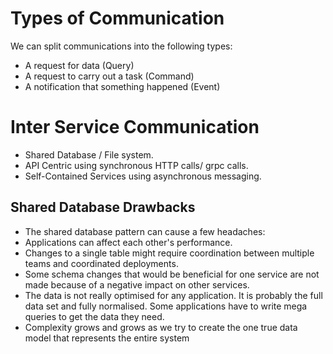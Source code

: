 
# Types of Communication
We can split communications into the following types:
* A request for data (Query)
* A request to carry out a task (Command)
* A notification that something happened (Event)

# Inter Service Communication
* Shared Database / File system.
* API Centric using synchronous HTTP calls/ grpc calls.
* Self-Contained Services using asynchronous messaging.

## Shared Database Drawbacks
* The shared database pattern can cause a few headaches:
* Applications can affect each other's performance.
* Changes to a single table might require coordination between multiple teams and coordinated deployments.
* Some schema changes that would be beneficial for one service are not made because of a negative impact on other services.
* The data is not really optimised for any application. It is probably the full data set and fully normalised. Some applications have to write mega queries to get the data they need.
* Complexity grows and grows as we try to create the one true data model that represents the entire system
